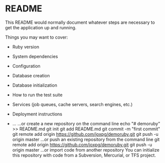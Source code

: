 # README

This README would normally document whatever steps are necessary to get the
application up and running.

Things you may want to cover:

* Ruby version

* System dependencies

* Configuration

* Database creation

* Database initialization

* How to run the test suite

* Services (job queues, cache servers, search engines, etc.)

* Deployment instructions

* ...
…or create a new repository on the command line
echo "# demoruby" >> README.md
git init
git add README.md
git commit -m "first commit"
git remote add origin https://github.com/joxpg/demoruby.git
git push -u origin master
…or push an existing repository from the command line
git remote add origin https://github.com/joxpg/demoruby.git
git push -u origin master
…or import code from another repository
You can initialize this repository with code from a Subversion, Mercurial, or TFS project.

